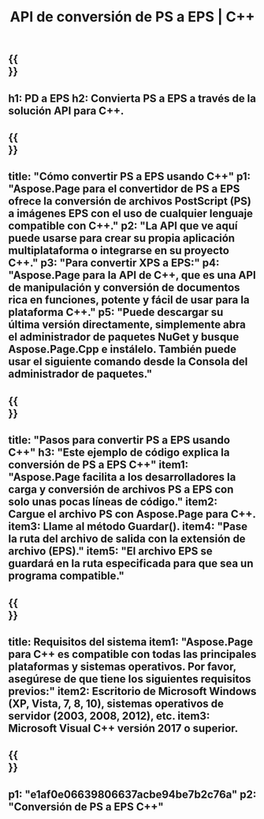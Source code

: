﻿---
translation: true
template: /_templates/_conversion-child-cpp.md
title: API de conversión de PS a EPS | C++
url: /cpp/conversion/ps-to-eps/
description: Conversión de PS a EPS proporcionada por Aspose.Page para la solución API de C++. Funciona en C++ Runtime Environment para Windows de 32 bits, Windows de 64 bits y Linux de 64 bits.
informat: PS
outformat: EPS
otherformats: XPS EPS
---

{{<section banner>}}
---
h1: PD a EPS
h2: Convierta PS a EPS a través de la solución API para C++.
---

{{<section overview>}}
---
title: "Cómo convertir PS a EPS usando C++"
p1: "Aspose.Page para el convertidor de PS a EPS ofrece la conversión de archivos PostScript (PS) a imágenes EPS con el uso de cualquier lenguaje compatible con C++."
p2: "La API que ve aquí puede usarse para crear su propia aplicación multiplataforma o integrarse en su proyecto C++."
p3: "Para convertir XPS a EPS:"
p4: "Aspose.Page para la API de C++, que es una API de manipulación y conversión de documentos rica en funciones, potente y fácil de usar para la plataforma C++."
p5: "Puede descargar su última versión directamente, simplemente abra el administrador de paquetes NuGet y busque Aspose.Page.Cpp e instálelo. También puede usar el siguiente comando desde la Consola del administrador de paquetes."
---

{{<section feature1>}}
---
title: "Pasos para convertir PS a EPS usando C++"
h3: "Este ejemplo de código explica la conversión de PS a EPS C++"
item1: "Aspose.Page facilita a los desarrolladores la carga y conversión de archivos PS a EPS con solo unas pocas líneas de código."
item2: Cargue el archivo PS con Aspose.Page para C++.
item3: Llame al método Guardar().
item4: "Pase la ruta del archivo de salida con la extensión de archivo (EPS)."
item5: "El archivo EPS se guardará en la ruta especificada para que sea un programa compatible."
---

{{<section feature2>}}
---
title: Requisitos del sistema
item1: "Aspose.Page para C++ es compatible con todas las principales plataformas y sistemas operativos. Por favor, asegúrese de que tiene los siguientes requisitos previos:"
item2: Escritorio de Microsoft Windows (XP, Vista, 7, 8, 10), sistemas operativos de servidor (2003, 2008, 2012), etc.
item3: Microsoft Visual C++ versión 2017 o superior.
---

{{<section gist>}}
---
p1: "e1af0e06639806637acbe94be7b2c76a"
p2: "Conversión de PS a EPS C++"
---
